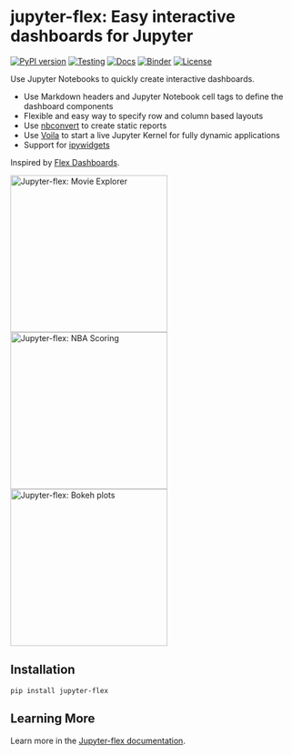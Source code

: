 # jupyter-flex: Easy interactive dashboards for Jupyter

[![PyPI version](https://badge.fury.io/py/jupyter-flex.svg)](https://pypi.org/project/jupyter-flex/)
[![Testing](https://github.com/danielfrg/jupyter-flex/workflows/testing/badge.svg)](https://github.com/danielfrg/jupyter-flex/actions)
[![Docs](https://api.netlify.com/api/v1/badges/cba69018-b4a3-4015-9b9c-7f936304afa2/deploy-status)](https://jupyter-flex.extrapolations.dev/)
[![Binder](https://mybinder.org/badge_logo.svg)](https://mybinder.org/v2/gh/danielfrg/jupyter-flex/0.5.0)
[![License](http://img.shields.io/:license-Apache%202-blue.svg)](https://github.com/danielfrg/jupyter-flex/blob/master/LICENSE.txt)

Use Jupyter Notebooks to quickly create interactive dashboards.

- Use Markdown headers and Jupyter Notebook cell tags to define the dashboard components
- Flexible and easy way to specify row and column based layouts
- Use [nbconvert](https://nbconvert.readthedocs.io/en/latest/) to create static reports
- Use [Voila](https://github.com/voila-dashboards/voila) to start a live Jupyter Kernel for fully dynamic applications
- Support for [ipywidgets](https://ipywidgets.readthedocs.io/en/latest/)

Inspired by [Flex Dashboards](https://rmarkdown.rstudio.com/flexdashboard/).

<a href="https://mybinder.org/v2/gh/danielfrg/jupyter-flex/0.5.0?urlpath=%2Fvoila%2Frender%2Fexamples%2Fmovie-explorer.ipynb"><img src="https://jupyter-flex.extrapolations.dev/assets/img/screenshots/movie-explorer.png" alt="Jupyter-flex: Movie Explorer"  width=276></a>
<a href="https://jupyter-flex.extrapolations.dev/examples/nba-scoring.html"><img src="https://jupyter-flex.extrapolations.dev/assets/img/screenshots/nba-scoring.png" alt="Jupyter-flex: NBA Scoring" width=276></a>
<a href="https://jupyter-flex.extrapolations.dev/examples/altair.html"><img src="https://jupyter-flex.extrapolations.dev/assets/img/screenshots/plots/altair.png" alt="Jupyter-flex: Bokeh plots"  width=276></a>

## Installation

```
pip install jupyter-flex
```

## Learning More

Learn more in the [Jupyter-flex documentation](https://jupyter-flex.extrapolations.dev).
